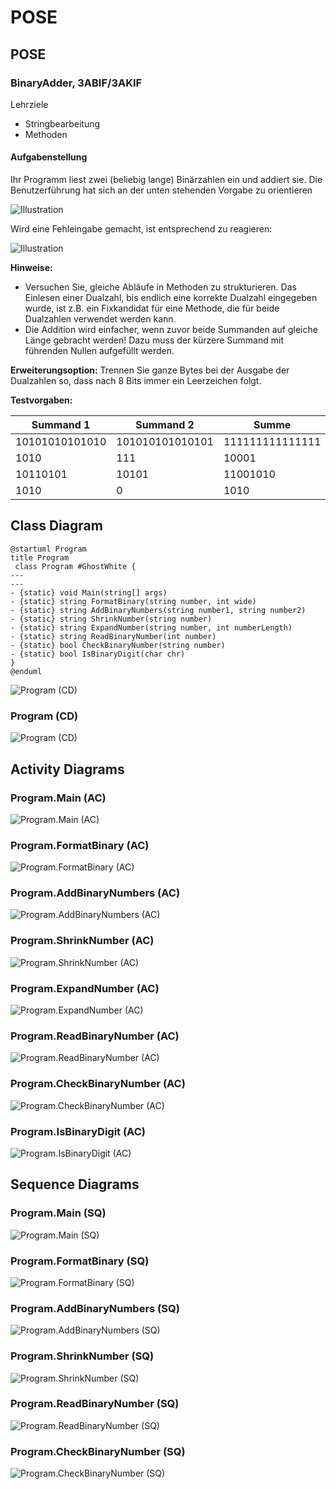 # POSE

## POSE

### BinaryAdder, 3ABIF/3AKIF

Lehrziele

- Stringbearbeitung
- Methoden

#### Aufgabenstellung

Ihr Programm liest zwei (beliebig lange) Binärzahlen ein und addiert sie. Die Benutzerführung hat sich an der unten stehenden Vorgabe zu orientieren

![Illustration](Task.002.png)

Wird eine Fehleingabe gemacht, ist entsprechend zu reagieren:

![Illustration](Task.003.png)

**Hinweise:**

- Versuchen  Sie,  gleiche  Abläufe  in  Methoden  zu  strukturieren.  Das  Einlesen  einer  Dualzahl,  bis endlich eine korrekte Dualzahl eingegeben wurde, ist z.B. ein Fixkandidat für eine Methode, die für beide Dualzahlen verwendet werden kann.
- Die Addition wird einfacher, wenn zuvor beide Summanden auf gleiche Länge gebracht werden! Dazu muss der kürzere Summand mit führenden Nullen aufgefüllt werden.

**Erweiterungsoption:** Trennen Sie ganze Bytes bei der Ausgabe der Dualzahlen so, dass nach 8 Bits immer ein Leerzeichen folgt.

**Testvorgaben:**

|**Summand 1**  |**Summand 2**   |**Summe**       |
| -             | -              | -              |
|10101010101010 |101010101010101 |111111111111111 |
|1010           |111             |10001           |
|10110101       |10101           |11001010        |
|1010           |0               |1010            |

## Class Diagram

```plantuml
@startuml Program
title Program
 class Program #GhostWhite {
---
---
- {static} void Main(string[] args)
- {static} string FormatBinary(string number, int wide)
- {static} string AddBinaryNumbers(string number1, string number2)
- {static} string ShrinkNumber(string number)
- {static} string ExpandNumber(string number, int numberLength)
- {static} string ReadBinaryNumber(int number)
- {static} bool CheckBinaryNumber(string number)
- {static} bool IsBinaryDigit(char chr)
}
@enduml
```

![Program (CD)](diagrams/cd_Program.puml)

### Program (CD)

![Program (CD)](http://www.plantuml.com/plantuml/proxy?cache=no&src=https://raw.githubusercontent.com/leoggehrer/2324-34_ABIF_ACIF_POSE/master/BinaryAdder.ConApp/diagrams/cd_Program.puml)

## Activity Diagrams

### Program.Main (AC)

![Program.Main (AC)](http://www.plantuml.com/plantuml/proxy?cache=no&src=https://raw.githubusercontent.com/leoggehrer/2324-34_ABIF_ACIF_POSE/master/BinaryAdder.ConApp/diagrams/ac_Program_Main.puml)

### Program.FormatBinary (AC)

![Program.FormatBinary (AC)](http://www.plantuml.com/plantuml/proxy?cache=no&src=https://raw.githubusercontent.com/leoggehrer/2324-34_ABIF_ACIF_POSE/master/BinaryAdder.ConApp/diagrams/ac_Program_FormatBinary.puml)

### Program.AddBinaryNumbers (AC)

![Program.AddBinaryNumbers (AC)](http://www.plantuml.com/plantuml/proxy?cache=no&src=https://raw.githubusercontent.com/leoggehrer/2324-34_ABIF_ACIF_POSE/master/BinaryAdder.ConApp/diagrams/ac_Program_AddBinaryNumbers.puml)

### Program.ShrinkNumber (AC)

![Program.ShrinkNumber (AC)](http://www.plantuml.com/plantuml/proxy?cache=no&src=https://raw.githubusercontent.com/leoggehrer/2324-34_ABIF_ACIF_POSE/master/BinaryAdder.ConApp/diagrams/ac_Program_ShrinkNumber.puml)

### Program.ExpandNumber (AC)

![Program.ExpandNumber (AC)](http://www.plantuml.com/plantuml/proxy?cache=no&src=https://raw.githubusercontent.com/leoggehrer/2324-34_ABIF_ACIF_POSE/master/BinaryAdder.ConApp/diagrams/ac_Program_ExpandNumber.puml)

### Program.ReadBinaryNumber (AC)

![Program.ReadBinaryNumber (AC)](http://www.plantuml.com/plantuml/proxy?cache=no&src=https://raw.githubusercontent.com/leoggehrer/2324-34_ABIF_ACIF_POSE/master/BinaryAdder.ConApp/diagrams/ac_Program_ReadBinaryNumber.puml)

### Program.CheckBinaryNumber (AC)

![Program.CheckBinaryNumber (AC)](http://www.plantuml.com/plantuml/proxy?cache=no&src=https://raw.githubusercontent.com/leoggehrer/2324-34_ABIF_ACIF_POSE/master/BinaryAdder.ConApp/diagrams/ac_Program_CheckBinaryNumber.puml)

### Program.IsBinaryDigit (AC)

![Program.IsBinaryDigit (AC)](http://www.plantuml.com/plantuml/proxy?cache=no&src=https://raw.githubusercontent.com/leoggehrer/2324-34_ABIF_ACIF_POSE/master/BinaryAdder.ConApp/diagrams/ac_Program_IsBinaryDigit.puml)

## Sequence Diagrams

### Program.Main (SQ)

![Program.Main (SQ)](http://www.plantuml.com/plantuml/proxy?cache=no&src=https://raw.githubusercontent.com/leoggehrer/2324-34_ABIF_ACIF_POSE/master/BinaryAdder.ConApp/diagrams/sq_Program_Main.puml)

### Program.FormatBinary (SQ)

![Program.FormatBinary (SQ)](http://www.plantuml.com/plantuml/proxy?cache=no&src=https://raw.githubusercontent.com/leoggehrer/2324-34_ABIF_ACIF_POSE/master/BinaryAdder.ConApp/diagrams/sq_Program_FormatBinary.puml)

### Program.AddBinaryNumbers (SQ)

![Program.AddBinaryNumbers (SQ)](http://www.plantuml.com/plantuml/proxy?cache=no&src=https://raw.githubusercontent.com/leoggehrer/2324-34_ABIF_ACIF_POSE/master/BinaryAdder.ConApp/diagrams/sq_Program_AddBinaryNumbers.puml)

### Program.ShrinkNumber (SQ)

![Program.ShrinkNumber (SQ)](http://www.plantuml.com/plantuml/proxy?cache=no&src=https://raw.githubusercontent.com/leoggehrer/2324-34_ABIF_ACIF_POSE/master/BinaryAdder.ConApp/diagrams/sq_Program_ShrinkNumber.puml)

### Program.ReadBinaryNumber (SQ)

![Program.ReadBinaryNumber (SQ)](http://www.plantuml.com/plantuml/proxy?cache=no&src=https://raw.githubusercontent.com/leoggehrer/2324-34_ABIF_ACIF_POSE/master/BinaryAdder.ConApp/diagrams/sq_Program_ReadBinaryNumber.puml)

### Program.CheckBinaryNumber (SQ)

![Program.CheckBinaryNumber (SQ)](http://www.plantuml.com/plantuml/proxy?cache=no&src=https://raw.githubusercontent.com/leoggehrer/2324-34_ABIF_ACIF_POSE/master/BinaryAdder.ConApp/diagrams/sq_Program_CheckBinaryNumber.puml)
